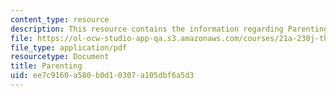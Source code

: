 ```yaml
---
content_type: resource
description: This resource contains the information regarding Parenting.
file: https://ol-ocw-studio-app-qa.s3.amazonaws.com/courses/21a-230j-the-contemporary-american-family-spring-2004/ee7c9160a580b0d10307a105dbf6a5d3_MIT21A_230JS04_parenting.pdf
file_type: application/pdf
resourcetype: Document
title: Parenting
uid: ee7c9160-a580-b0d1-0307-a105dbf6a5d3
---
```

